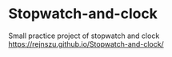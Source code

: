 # Stopwatch-and-clock
Small practice project of stopwatch and clock
https://rejnszu.github.io/Stopwatch-and-clock/
